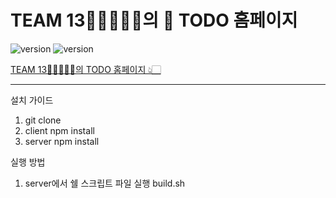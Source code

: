 # TEAM 13🙋🏻‍♀️🙋🏻의 📝 TODO 홈페이지

<img src="https://img.shields.io/badge/version-1.0.0-brightgreen" alt="version" data-canonical-src="https://img.shields.io/badge/version-1.0.0-brightgreen" style="max-width:100%;">

<img src="https://img.shields.io/badge/license-woowa-blue" alt="version" data-canonical-src="https://img.shields.io/badge/license-woowa-blue" style="max-width:100%;">

[TEAM 13🙋🏻‍♀️🙋🏻의 TODO 홈페이지 👆🏻](http://52.79.252.197:3000/)

---

설치 가이드

1. git clone
2. client npm install
3. server npm install

실행 방법

1. server에서 쉘 스크립트 파일 실행 build.sh
